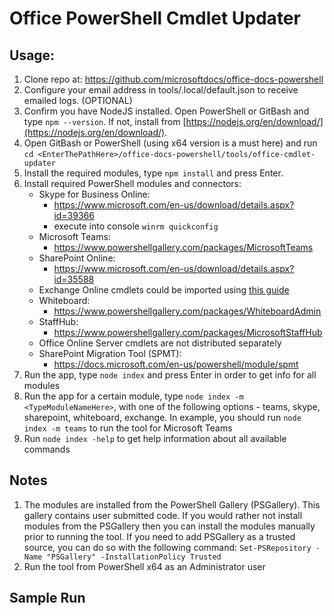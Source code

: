 # Office PowerShell Cmdlet Updater

## Usage:
1. Clone repo at: https://github.com/microsoftdocs/office-docs-powershell
2. Configure your email address in tools/.local/default.json to receive emailed logs. (OPTIONAL)
3. Confirm you have NodeJS installed.
    Open PowerShell or GitBash and type `npm --version`.
    If not, install from [https://nodejs.org/en/download/](https://nodejs.org/en/download/).
4. Open GitBash or PowerShell (using x64 version is a must here) and run `cd <EnterThePathHere>/office-docs-powershell/tools/office-cmdlet-updater`
5. Install the required modules, type `npm install` and press Enter.
6. Install required PowerShell modules and connectors:
    - Skype for Business Online:
       - https://www.microsoft.com/en-us/download/details.aspx?id=39366
       - execute into console `winrm quickconfig`
    - Microsoft Teams:
       - https://www.powershellgallery.com/packages/MicrosoftTeams
    - SharePoint Online:
       - https://www.microsoft.com/en-us/download/details.aspx?id=35588
    - Exchange Online cmdlets could be imported using [this guide](https://docs.microsoft.com/en-us/powershell/exchange/exchange-online/connect-to-exchange-online-powershell/connect-to-exchange-online-powershell)
    - Whiteboard:
       - https://www.powershellgallery.com/packages/WhiteboardAdmin
    - StaffHub:
       - https://www.powershellgallery.com/packages/MicrosoftStaffHub
    - Office Online Server cmdlets are not distributed separately
    - SharePoint Migration Tool (SPMT):
       - https://docs.microsoft.com/en-us/powershell/module/spmt
7. Run the app, type `node index` and press Enter in order to get info for all modules
8. Run the app for a certain module, type `node index -m <TypeModuleNameHere>`, with one of the following options - teams, skype, sharepoint, whiteboard, exchange. In example, you should run `node index -m teams` to run the tool for Microsoft Teams
9. Run `node index -help` to get help information about all available commands

## Notes
1. The modules are installed from the PowerShell Gallery (PSGallery).
    This gallery contains user submitted code.
    If you would rather not install modules from the PSGallery then you can install the modules manually prior to running the tool.
    If you need to add PSGallery as a trusted source, you can do so with the following command:
    `Set-PSRepository -Name "PSGallery" -InstallationPolicy Trusted`
2. Run the tool from PowerShell x64 as an Administrator user

## Sample Run
